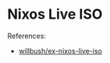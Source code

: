 # Nixos Live ISO

References:
- [willbush/ex-nixos-live-iso](https://github.com/willbush/ex-nixos-live-iso/tree/main?tab=readme-ov-file)
